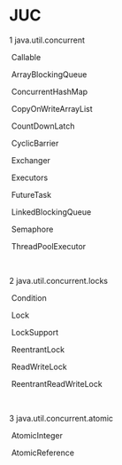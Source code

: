 # JUC

1 java.util.concurrent

​	Callable

​	ArrayBlockingQueue

​	ConcurrentHashMap

​	CopyOnWriteArrayList

​	CountDownLatch

​	CyclicBarrier

​	Exchanger

​	Executors

​	FutureTask

​	LinkedBlockingQueue

​	Semaphore

​	ThreadPoolExecutor

​	

2 java.util.concurrent.locks

​	Condition

​	Lock

​	LockSupport

​	ReentrantLock

​	ReadWriteLock

​	ReentrantReadWriteLock

​	

3 java.util.concurrent.atomic

​	AtomicInteger

​	AtomicReference

